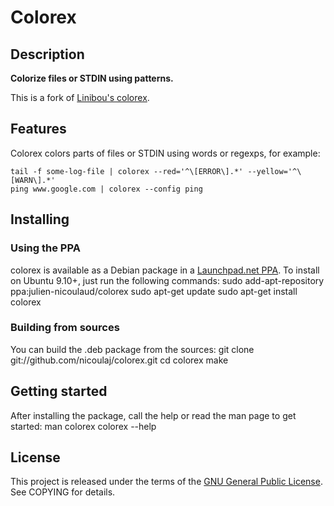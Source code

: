 # Colorex


## Description
**Colorize files or STDIN using patterns.**

This is a fork of [Linibou's colorex](http://www.linibou.com/colorex/).


## Features
Colorex colors parts of files or STDIN using words or regexps, for example:

    tail -f some-log-file | colorex --red='^\[ERROR\].*' --yellow='^\[WARN\].*'
    ping www.google.com | colorex --config ping


## Installing

### Using the PPA
colorex is available as a Debian package in a
[Launchpad.net PPA](https://launchpad.net/~julien-nicoulaud/+archive/colorex).
To install on Ubuntu 9.10+, just run the following commands:
    sudo add-apt-repository ppa:julien-nicoulaud/colorex
    sudo apt-get update
    sudo apt-get install colorex

### Building from sources
You can build the .deb package from the sources:
    git clone git://github.com/nicoulaj/colorex.git
    cd colorex
    make

## Getting started
After installing the package, call the help or read the man page to get started:
    man colorex
    colorex --help


## License
This project is released under the terms of the [GNU General Public License](http://www.gnu.org/licenses/gpl.html).
See COPYING for details.
